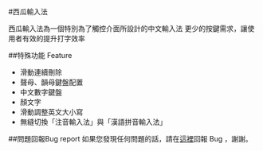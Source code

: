 #西瓜輸入法

西瓜輸入法為一個特別為了觸控介面所設計的中文輸入法
更少的按鍵需求，讓使用者有效的提升打字效率

##特殊功能 Feature

* 滑動連續刪除<br>
* 聲母、韻母鍵盤配置<br>
* 中文數字鍵盤<br>
* 顏文字<br>
* 滑動調整英文大小寫<br>
* 無縫切換「注音輸入法」與「漢語拼音輸入法」<br>

##問題回報Bug report
如果您發現任何問題的話，請在[這裡](https://docs.google.com/forms/d/1bRFDOxpueoJJG3of2fxUP6uwVuipC3Ibp7A32S1G7Xo/viewform)回報 Bug ，謝謝。


